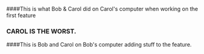 ####This is what Bob & Carol did on Carol's computer when working on the first feature 
### CAROL IS THE WORST. 
####This is Bob and Carol on Bob's computer adding stuff to the feature.